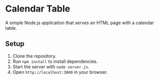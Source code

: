 # Calendar Table

A simple Node.js application that serves an HTML page with a calendar table.

## Setup

1. Clone the repository.
2. Run `npm install` to install dependencies.
3. Start the server with `node server.js`.
4. Open `http://localhost:3000` in your browser.
